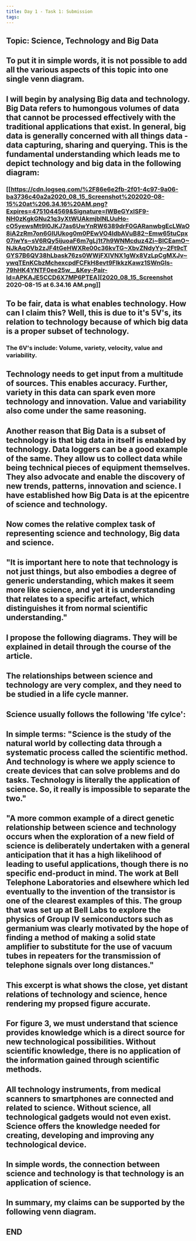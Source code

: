 ```yaml
---
title: Day 1 - Task 1: Submission
tags:
---
```


## Topic: Science, Technology and Big Data
## To put it in simple words, it is not possible to add all the various aspects of this topic into one single venn diagram.
## I will begin by analysing Big data and technology. Big Data refers to humongous volumes of data that cannot be processed effectively with the traditional applications that exist. In general, big data is generally concerned with all things data - data capturing, sharing and querying. This is the fundamental understanding which leads me to depict technology and big data in the following diagram:
### [[https://cdn.logseq.com/%2F86e6e2fb-2f01-4c97-9a06-ba3736c40a2a2020_08_15_Screenshot%202020-08-15%20at%206.34.16%20AM.png?Expires=4751044569&Signature=lWBeGYxlSF9-NH0zKgkGNu21q3yXtWUAkmjbINLUuHo-cO5yewsMt9I0JKJ7as6UwYnRW6389drF0GARanwbgEcLWaO8iA2zRm7on6GlUUkog0m0PEwVO4ldbAVuB82~Emw65tuCpx07iwYs~sV6RQy5ijuoaF6m7gLj1t7h9WNMcduz4Zi~BlCEamO~NJkAqOVb2zJF4tGeHWXRe00c36kvTG~XbvZNdyYy~2Ft9cTGYS7B6QV38hLbask76zs0WWjFXIVNX1gWx8VzLpCgMXJv~ywqTEnKCbzMchexcpdFCFkH8evt9FlkkzKawz1SWnGIs-79hHK4YNTF0ee25w__&Key-Pair-Id=APKAJE5CCD6X7MP6PTEA][2020_08_15_Screenshot 2020-08-15 at 6.34.16 AM.png]]
## To be fair, data is what enables technology. How can I claim this? Well, this is due to it's 5V's, its relation to technology because of which big data is a proper subset of technology.
### The 6V's include: Volume, variety, velocity, value and variability.
## Technology needs to get input from a multitude of sources. This enables accuracy. Further, variety in this data can spark even more technology and innovation. Value and variability also come under the same reasoning.
## Another reason that Big Data is a subset of technology is that big data in itself is enabled by technology. Data loggers can be a good example of the same. They allow us to collect data while being technical pieces of equipment themselves. They also advocate and enable the discovery of new trends, patterns, innovation and science. I have established how Big Data is at the epicentre of science and technology.
## Now comes the relative complex task of representing science and technology, Big data and science.
## "It is important here to note that technology is not just things, but also embodies a degree of generic understanding, which makes it seem more like science, and yet it is understanding that relates to a specific artefact, which distinguishes it from normal scientific understanding."
## I propose the following diagrams. They will be explained in detail through the course of the article.
##
## The relationships between science and technology are very complex, and they need to be studied in a life cycle manner.
## Science usually follows the following 'lfe cylce':
##
## In simple terms: "Science is the study of the natural world by collecting data through a systematic process called the scientific method. And technology is where we apply science to create devices that can solve problems and do tasks. Technology is literally the application of science. So, it really is impossible to separate the two."
## "A more common example of a direct genetic relationship between science and technology occurs when the exploration of a new field of science is deliberately undertaken with a general anticipation that it has a high likelihood of leading to useful applications, though there is no specific end-product in mind. The work at Bell Telephone Laboratories and elsewhere which led eventually to the invention of the transistor is one of the clearest examples of this. The group that was set up at Bell Labs to explore the physics of Group IV semiconductors such as germanium was clearly motivated by the hope of finding a method of making a solid state amplifier to substitute for the use of vacuum tubes in repeaters for the transmission of telephone signals over long distances."
## This excerpt is what shows the close, yet distant relations of technology and science, hence rendering my propsed figure accurate.
## For figure 3, we must understand that science provides knowledge which is a direct source for new technological possibilities. Without scientific knowledge, there is no application of the information gained through scientific methods.
## All technology instruments, from medical scanners to smartphones are connected and related to science. Without science, all technological gadgets would not even exist. Science offers the knowledge needed for creating, developing and improving any technological device.
## In simple words, the connection between science and technology is that technology is an application of science.
## In summary, my claims can be supported by the following venn diagram.
##
## END
